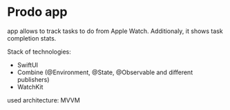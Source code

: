 # Prodo app
app allows to track tasks to do from Apple Watch. Additionaly, it shows task completion stats.

Stack of technologies:
- SwiftUI
- Combine (@Environment, @State, @Observable and different publishers)
- WatchKit

used architecture: MVVM

<!--![](https://github.com/TopIvanAbramov/LandscapeApp/blob/2417cbd874f7e6fffed6b358908669a666518cc8/AppPreview.png)-->
